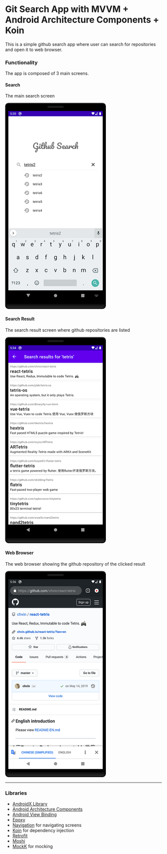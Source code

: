 Git Search App with MVVM + Android Architecture Components + Koin
============================================================================

This is a simple github search app where user can search for repositories and open it to web browser.

### Functionality
The app is composed of 3 main screens.
#### Search
The main search screen

<img src="/docs/images/search_screen.png" alt="Search Screen"/>

#### Search Result
The search result screen where github repositories are listed

<img src="/docs/images/search_result_screen.png" alt="Search Result Screen"/>

#### Web Browser
The web browser showing the github repository of the clicked result 

<img src="/docs/images/web_browser_screen.png" alt="Web Browser"/>

___

### Libraries
* [AndroidX Library][androidx]
* [Android Architecture Components][arch]
* [Android View Binding][view-binding]
* [Epoxy][epoxy]
* [Navigation][navigation] for navigating screens
* [Koin][koin] for dependency injection
* [Retrofit][retrofit] 
* [Moshi][moshi]
* [MockK][mockk] for mocking


[androidx]: https://developer.android.com/jetpack/androidx
[arch]: https://developer.android.com/arch
[view-binding]: https://developer.android.com/topic/libraries/view-binding
[navigation]: https://developer.android.com/guide/navigation
[epoxy]: https://github.com/airbnb/epoxy
[koin]: https://insert-koin.io/
[retrofit]: https://square.github.io/retrofit/
[moshi]: https://github.com/square/moshi
[mockk]: https://mockk.io/
